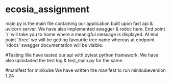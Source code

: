# ecosia_assignment
main.py is the main file containing our application built upon fast api & uvicorn server. We have also implemented swagger & redoc here. End point '/' will take you to home where a meanigful message is displayed. At end point '/tree' we will be getting favourite tree name whereas at endpoint '/docs' swagger documentation will be visible.

#Testing
We have tested our api with pytest python framework. We have also uplodaded the test log & test_main.py for the same.

#manifest for minikube
We have written the manifest to run minikubeversion 1.24


